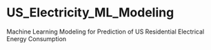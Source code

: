 # US_Electricity_ML_Modeling
Machine Learning Modeling for Prediction of US Residential Electrical Energy Consumption
